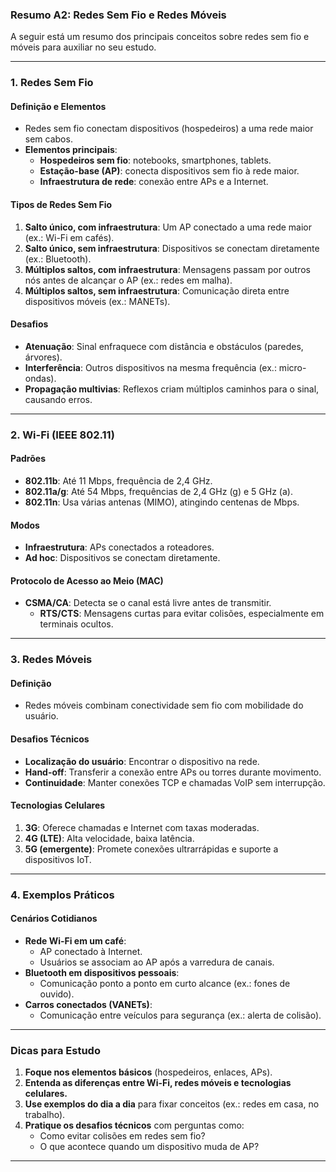 ### Resumo A2: Redes Sem Fio e Redes Móveis

A seguir está um resumo dos principais conceitos sobre redes sem fio e móveis para auxiliar no seu estudo.

---

### **1. Redes Sem Fio**
#### **Definição e Elementos**
- Redes sem fio conectam dispositivos (hospedeiros) a uma rede maior sem cabos.
- **Elementos principais**:
    - **Hospedeiros sem fio**: notebooks, smartphones, tablets.
    - **Estação-base (AP)**: conecta dispositivos sem fio à rede maior.
    - **Infraestrutura de rede**: conexão entre APs e a Internet.

#### **Tipos de Redes Sem Fio**
1. **Salto único, com infraestrutura**: Um AP conectado a uma rede maior (ex.: Wi-Fi em cafés).
2. **Salto único, sem infraestrutura**: Dispositivos se conectam diretamente (ex.: Bluetooth).
3. **Múltiplos saltos, com infraestrutura**: Mensagens passam por outros nós antes de alcançar o AP (ex.: redes em malha).
4. **Múltiplos saltos, sem infraestrutura**: Comunicação direta entre dispositivos móveis (ex.: MANETs).

#### **Desafios**
- **Atenuação**: Sinal enfraquece com distância e obstáculos (paredes, árvores).
- **Interferência**: Outros dispositivos na mesma frequência (ex.: micro-ondas).
- **Propagação multivias**: Reflexos criam múltiplos caminhos para o sinal, causando erros.

---

### **2. Wi-Fi (IEEE 802.11)**
#### **Padrões**
- **802.11b**: Até 11 Mbps, frequência de 2,4 GHz.
- **802.11a/g**: Até 54 Mbps, frequências de 2,4 GHz (g) e 5 GHz (a).
- **802.11n**: Usa várias antenas (MIMO), atingindo centenas de Mbps.

#### **Modos**
- **Infraestrutura**: APs conectados a roteadores.
- **Ad hoc**: Dispositivos se conectam diretamente.

#### **Protocolo de Acesso ao Meio (MAC)**
- **CSMA/CA**: Detecta se o canal está livre antes de transmitir.
    - **RTS/CTS**: Mensagens curtas para evitar colisões, especialmente em terminais ocultos.

---

### **3. Redes Móveis**
#### **Definição**
- Redes móveis combinam conectividade sem fio com mobilidade do usuário.

#### **Desafios Técnicos**
- **Localização do usuário**: Encontrar o dispositivo na rede.
- **Hand-off**: Transferir a conexão entre APs ou torres durante movimento.
- **Continuidade**: Manter conexões TCP e chamadas VoIP sem interrupção.

#### **Tecnologias Celulares**
1. **3G**: Oferece chamadas e Internet com taxas moderadas.
2. **4G (LTE)**: Alta velocidade, baixa latência.
3. **5G (emergente)**: Promete conexões ultrarrápidas e suporte a dispositivos IoT.

---

### **4. Exemplos Práticos**
#### **Cenários Cotidianos**
- **Rede Wi-Fi em um café**:
    - AP conectado à Internet.
    - Usuários se associam ao AP após a varredura de canais.
- **Bluetooth em dispositivos pessoais**:
    - Comunicação ponto a ponto em curto alcance (ex.: fones de ouvido).
- **Carros conectados (VANETs)**:
    - Comunicação entre veículos para segurança (ex.: alerta de colisão).

---

### **Dicas para Estudo**
1. **Foque nos elementos básicos** (hospedeiros, enlaces, APs).
2. **Entenda as diferenças entre Wi-Fi, redes móveis e tecnologias celulares.**
3. **Use exemplos do dia a dia** para fixar conceitos (ex.: redes em casa, no trabalho).
4. **Pratique os desafios técnicos** com perguntas como:
    - Como evitar colisões em redes sem fio?
    - O que acontece quando um dispositivo muda de AP?

---